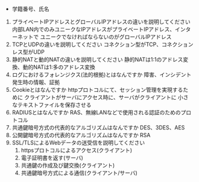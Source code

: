 * 学籍番号、氏名

1. プライベートIPアドレスとグローバルIPアドレスの違いを説明してください
内部LAN内でのみユニークなIPアドレスがプライベートIPアドレス、インターネットで
ユニークでなければならないのがグローバルIPアドレス
1. TCPとUDPの違いを説明してください
コネクション型がTCP、コネクションレス型がUDP
1. 静的NATと動的NATの違いを説明してください
静的NATは1:1のアドレス変換、動的NATは1:多のアドレス変換
1. ログにおけるフォレンジクス(法的根拠)とはなんですか
障害、インシデント発生時の情報、証拠
1. Cookieとはなんですか
httpプロトコルにて、セッション管理を実現するために
クライアントがサーバにアクセス時に、サーバがクライアントに
小さなテキストファイルを保存させる
1. RADIUSとはなんですか
RAS、無線LANなどで使用される認証のためのプロトコル
1. 共通鍵暗号方式の代表的なアルゴリズムはなんですか
DES、3DES、AES
1. 公開鍵暗号方式の代表的なアルゴリズムはなんですか
RSA
1. SSL/TLSによるWebデータの送受信を説明してください
	1. httpsプロトコルによるアクセス(クライアント)
	1. 電子証明書を返す(サーバ)
	1. 共通鍵の作成及び鍵交換(クライアント)
	1. 共通鍵暗号方式による通信(クライアント/サーバ)
